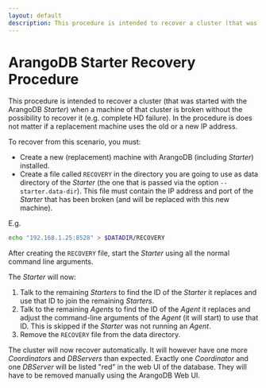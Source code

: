 ```yaml
---
layout: default
description: This procedure is intended to recover a cluster (that was started with the ArangoDBStarter) when a machine of that cluster is broken without the possibility to recoverit (e
---
```

# ArangoDB Starter Recovery Procedure

This procedure is intended to recover a cluster (that was started with the ArangoDB
_Starter_) when a machine of that cluster is broken without the possibility to recover
it (e.g. complete HD failure). In the procedure is does not matter if a replacement
machine uses the old or a new IP address.

To recover from this scenario, you must:

- Create a new (replacement) machine with ArangoDB (including _Starter_) installed.
- Create a file called `RECOVERY` in the directory you are going to use as data
  directory of the _Starter_ (the one that is passed via the option `--starter.data-dir`).
  This file must contain the IP address and port of the _Starter_ that has been
  broken (and will be replaced with this new machine).

E.g.

```bash
echo "192.168.1.25:8528" > $DATADIR/RECOVERY
```

After creating the `RECOVERY` file, start the _Starter_ using all the normal command
line arguments.

The _Starter_ will now:

1. Talk to the remaining _Starters_ to find the ID of the _Starter_ it replaces and
   use that ID to join the remaining _Starters_.
1. Talk to the remaining _Agents_ to find the ID of the _Agent_ it replaces and
   adjust the command-line arguments of the _Agent_ (it will start) to use that ID.
   This is skipped if the _Starter_ was not running an _Agent_.
1. Remove the `RECOVERY` file from the data directory.

The cluster will now recover automatically. It will however have one more _Coordinators_
and _DBServers_ than expected. Exactly one _Coordinator_ and one _DBServer_ will
be listed "red" in the web UI of the database. They will have to be removed manually
using the ArangoDB Web UI.
